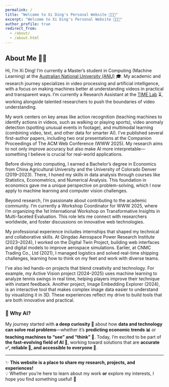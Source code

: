 ```yaml
---
permalink: /
title: "Welcome to Xi Ding's Personal Website 👋👋👋"
excerpt: "Welcome to Xi Ding's Personal Website 👋👋👋"
author_profile: true
redirect_from: 
  - /about/
  - /about.html
---
```


## About Me 🏄‍♂️
Hi, I’m Xi Ding! I’m currently a Master’s student in Computing (Machine Learning) at the [Australian National University (ANU)](https://www.anu.edu.au) 🎓. My academic and research journey specializes in video processing and artificial intelligence, with a focus on making machines better at understanding videos in practical and transparent ways. I’m currently a Research Assistant at the [TIME Lab](https://time.anu.edu.au/) ⏳, working alongside talented researchers to push the boundaries of video understanding.

My work centers on key areas like action recognition (teaching machines to identify actions in videos, such as walking or playing sports), video anomaly detection (spotting unusual events in footage), and multimodal learning (combining video, text, and other data for smarter AI). I’ve published several first-author papers, including two oral presentations at the Companion Proceedings of The ACM Web Conference (WWW 2025). My research aims to not only improve accuracy but also make AI more interpretable—something I believe is crucial for real-world applications.

Before diving into computing, I earned a Bachelor’s degree in Economics from China Agricultural University and the University of Colorado Denver (2019–2023). There, I honed my skills in data analysis through courses like Statistics, Econometrics, and Numerical Analysis. This foundation in economics gave me a unique perspective on problem-solving, which I now apply to machine learning and computer vision challenges.

Beyond research, I’m passionate about contributing to the academic community. I’m currently a Workshop Coordinator for WWW 2025, where I’m organizing the 1st International Workshop on Transformative Insights in Multi-faceted Evaluation. This role lets me connect with researchers worldwide, and foster discussions on innovative web technologies.

My professional experience includes internships that shaped my technical and collaborative skills. At Qingdao Aerospace Power Research Institute (2023–2024), I worked on the Digital Twin Project, building web interfaces and digital models to improve aerospace simulations. Earlier, at CNMC Trading Co., Ltd (2021), I managed logistics and solved real-time shipping challenges, learning how to think on my feet and work with diverse teams.

I’ve also led hands-on projects that blend creativity and technology. For example, my Active Vision project (2024–2025) uses machine learning to analyze tennis swings in real time, helping players improve their technique with instant feedback. Another project, Image Embedding Explorer (2024), is an interactive tool that makes complex image data easier to understand by visualizing it in 3D. These experiences reflect my drive to build tools that are both innovative and practical.

### 📢 Why AI?  
My journey started with **a deep curiosity 🤔** about how **data and technology can solve real problems**—whether it’s **predicting economic trends 📊** or **teaching machines to “see” and “think” 🧠**. Today, I’m excited to be part of **the fast-evolving field of AI 🚀**, working toward solutions that are **accurate ✅, reliable 🔐, and accessible to everyone 💌**.

---
✨ **This website is a place to share my research, projects, and experiences!**  
💡 Whether you’re here to learn about my work **or** explore my interests, I hope you find something useful! 🚀  
